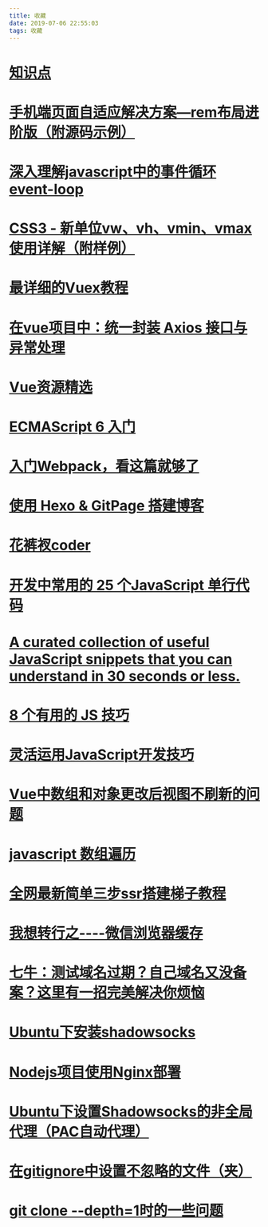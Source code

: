```yaml
---
title: 收藏
date: 2019-07-06 22:55:03
tags: 收藏
---
```


# [知识点](http://www.tzjun.top)



# [手机端页面自适应解决方案—rem布局进阶版（附源码示例）](https://www.jianshu.com/p/985d26b40199)

# [深入理解javascript中的事件循环event-loop](https://www.cnblogs.com/xiaohuochai/p/8527618.html)

# [CSS3 - 新单位vw、vh、vmin、vmax使用详解（附样例）](http://www.hangge.com/blog/cache/detail_1715.html)

# [最详细的Vuex教程](https://blog.csdn.net/h5_queenstyle12/article/details/75386359)

<!--more-->

# [在vue项目中：统一封装 Axios 接口与异常处理](https://blog.csdn.net/qq_40128367/article/details/82735310)

# [Vue资源精选](http://vue.awesometiny.com/)

# [ECMAScript 6 入门](http://es6.ruanyifeng.com/#docs/let)


# [入门Webpack，看这篇就够了](https://www.jianshu.com/p/42e11515c10f)



# [使用 Hexo & GitPage 搭建博客](https://www.yuque.com/skyrin/coding/tm8yf5)



# [花裤衩coder](https://www.jianshu.com/u/7cd975786ccd)


# [开发中常用的 25 个JavaScript 单行代码](https://juejin.im/post/5d01bd04f265da1b7a4b6e03)


# [A curated collection of useful JavaScript snippets that you can understand in 30 seconds or less.](https://30secondsofcode.org/)


# [8 个有用的 JS 技巧](https://juejin.im/post/5d1a9d195188251c03259348#heading-7)

# [灵活运用JavaScript开发技巧](https://juejin.im/post/5cc7afdde51d456e671c7e48#heading-8)



# [Vue中数组和对象更改后视图不刷新的问题](https://blog.csdn.net/zifeiyu130/article/details/78950244)


# [javascript 数组遍历](https://www.cnblogs.com/yizhilin/p/7344675.html)


# [全网最新简单三步ssr搭建梯子教程](http://www.frogjun.com/fq-a/)


# [我想转行之----微信浏览器缓存](https://www.jianshu.com/p/cce9511c0914)

# [七牛：测试域名过期？自己域名又没备案？这里有一招完美解决你烦恼](https://blog.csdn.net/qinglianchen0851/article/details/84257005)

# [Ubuntu下安装shadowsocks](https://onlycaptain.github.io/2018/08/19/Ubuntu%E4%B8%8B%E5%AE%89%E8%A3%85shadowsocks/)

# [Nodejs项目使用Nginx部署](https://blog.csdn.net/gaomengwang/article/details/79707113)
# [Ubuntu下设置Shadowsocks的非全局代理（PAC自动代理）](http://xiezhongzhao.top/2017/12/18/Ubuntu%E4%B8%8B%E8%AE%BE%E7%BD%AEShadowsocks%E7%9A%84%E9%9D%9E%E5%85%A8%E5%B1%80%E4%BB%A3%E7%90%86(PAC%E8%87%AA%E5%8A%A8%E4%BB%A3%E7%90%86)/)

# [在gitignore中设置不忽略的文件（夹）](https://blog.csdn.net/CalShell/article/details/52670175)

# [git clone --depth=1时的一些问题](https://www.jianshu.com/p/1031dd2a6c3a)